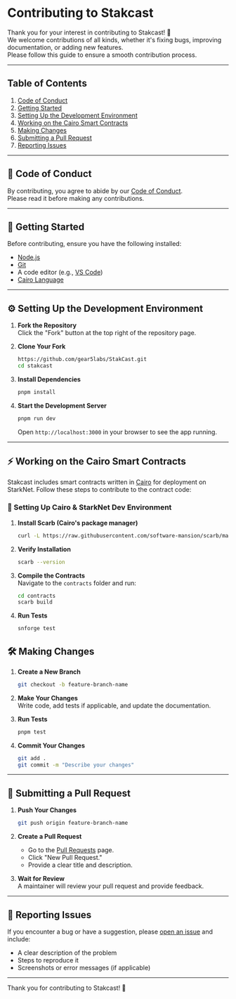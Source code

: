 # Contributing to Stakcast

Thank you for your interest in contributing to Stakcast! 🚀  
We welcome contributions of all kinds, whether it's fixing bugs, improving documentation, or adding new features.  
Please follow this guide to ensure a smooth contribution process.

---

## Table of Contents
1. [Code of Conduct](#code-of-conduct)  
2. [Getting Started](#getting-started)  
3. [Setting Up the Development Environment](#setting-up-the-development-environment)  
4. [Working on the Cairo Smart Contracts](#working-on-the-cairo-smart-contracts)  
5. [Making Changes](#making-changes)  
6. [Submitting a Pull Request](#submitting-a-pull-request)  
7. [Reporting Issues](#reporting-issues)  

---

## 📜 Code of Conduct
By contributing, you agree to abide by our [Code of Conduct](CODE_OF_CONDUCT.md).  
Please read it before making any contributions.

---

## 🔧 Getting Started
Before contributing, ensure you have the following installed:
- [Node.js](https://nodejs.org/) 
- [Git](https://git-scm.com/)
- A code editor (e.g., [VS Code](https://code.visualstudio.com/))
- [Cairo Language](https://github.com/starkware-libs/cairo)

---

## ⚙️ Setting Up the Development Environment
1. **Fork the Repository**  
   Click the "Fork" button at the top right of the repository page.

2. **Clone Your Fork**  
   ```bash
   https://github.com/gear5labs/StakCast.git
   cd stakcast
   ```

3. **Install Dependencies**  
   ```bash
   pnpm install
   ```

4. **Start the Development Server**  
   ```bash
   pnpm run dev
   ```
   Open `http://localhost:3000` in your browser to see the app running.

---

## ⚡ Working on the Cairo Smart Contracts
Stakcast includes smart contracts written in [Cairo](https://cairo-lang.org/) for deployment on StarkNet. Follow these steps to contribute to the contract code:

### 🔧 Setting Up Cairo & StarkNet Dev Environment
1. **Install Scarb (Cairo's package manager)**  
   ```bash
   curl -L https://raw.githubusercontent.com/software-mansion/scarb/master/install.sh | bash
   ```
2. **Verify Installation**  
   ```bash
   scarb --version
   ```
3. **Compile the Contracts**  
   Navigate to the `contracts` folder and run:
   ```bash
   cd contracts
   scarb build
   ```
4. **Run Tests**  
   ```bash
   snforge test
   ```

## 🛠 Making Changes
1. **Create a New Branch**  
   ```bash
   git checkout -b feature-branch-name
   ```

2. **Make Your Changes**  
   Write code, add tests if applicable, and update the documentation.

3. **Run Tests**  
   ```bash
   pnpm test
   ```

4. **Commit Your Changes**  
   ```bash
   git add .
   git commit -m "Describe your changes"
   ```

---

## 🔀 Submitting a Pull Request
1. **Push Your Changes**  
   ```bash
   git push origin feature-branch-name
   ```

2. **Create a Pull Request**  
   - Go to the [Pull Requests](https://github.com/gear5labs/StakCast.git/pulls) page.  
   - Click "New Pull Request."  
   - Provide a clear title and description.  

3. **Wait for Review**  
   A maintainer will review your pull request and provide feedback.

---

## 🐛 Reporting Issues
If you encounter a bug or have a suggestion, please [open an issue](https://github.com/gear5labs/StakCast.git/issues) and include:
- A clear description of the problem
- Steps to reproduce it
- Screenshots or error messages (if applicable)

---

Thank you for contributing to Stakcast! 🎉

